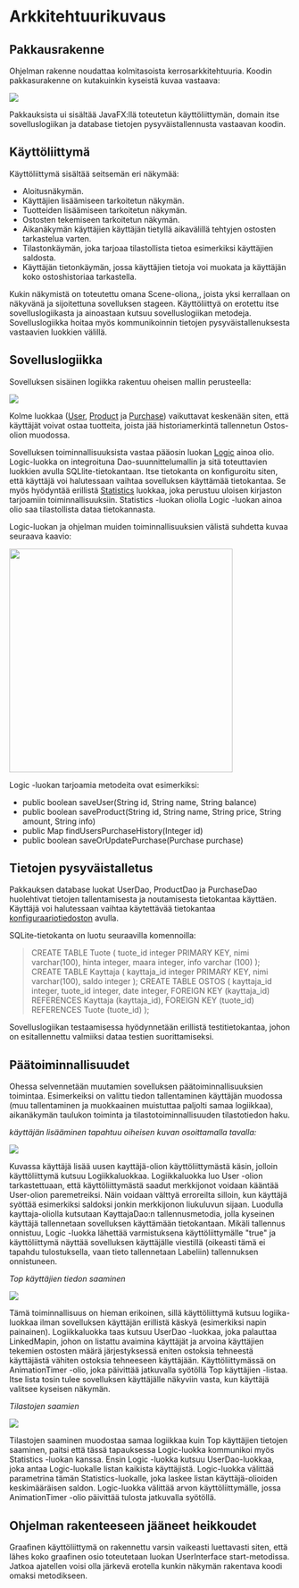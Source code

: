 # Arkkitehtuurikuvaus

## Pakkausrakenne

Ohjelman rakenne noudattaa kolmitasoista kerrosarkkitehtuuria. Koodin pakkasurakenne on kutakuinkin kyseistä kuvaa vastaava:

<img src= "https://raw.githubusercontent.com/Kallmark/otm-harjoitustyo/master/misc/kuvat/pakkauskaavio.jpg" widht="400">

Pakkauksista ui sisältää JavaFX:llä toteutetun käyttöliittymän, domain itse sovelluslogiikan ja database tietojen pysyväistallennusta vastaavan koodin.

## Käyttöliittymä

Käyttöliittymä sisältää seitsemän eri näkymää:

- Aloitusnäkymän.
- Käyttäjien lisäämiseen tarkoitetun näkymän.
- Tuotteiden lisäämiseen tarkoitetun näkymän.
- Ostosten tekemiseen tarkoitetun näkymän.
- Aikanäkymän käyttäjien käyttäjän tietyllä aikavälillä tehtyjen ostosten tarkastelua varten.
- Tilastonkäymän, joka tarjoaa tilastollista tietoa esimerkiksi käyttäjien saldosta. 
- Käyttäjän tietonkäymän, jossa käyttäjien tietoja voi muokata ja käyttäjän koko ostoshistoriaa tarkastella.

Kukin näkymistä on toteutettu omana Scene-oliona,, joista yksi kerrallaan on näkyvänä ja sijoitettuna sovelluksen stageen. Käyttöliittyä on erotettu itse sovelluslogiikasta ja ainoastaan kutsuu sovelluslogiikan metodeja. Sovelluslogiikka hoitaa myös kommunikoinnin tietojen pysyväistallenuksesta vastaavien luokkien välillä. 

## Sovelluslogiikka

Sovelluksen sisäinen logiikka rakentuu oheisen mallin perusteella:

<img src= "https://raw.githubusercontent.com/Kallmark/otm-harjoitustyo/master/misc/kuvat/luokkakaavio.jpg" widht="400">

Kolme luokkaa ([User](https://github.com/Kallmark/otm-harjoitustyo/blob/master/Kauppasovellus-otm/src/main/java/domain/User.java), [Product](https://github.com/Kallmark/otm-harjoitustyo/blob/master/Kauppasovellus-otm/src/main/java/domain/Product.java) ja [Purchase](https://github.com/Kallmark/otm-harjoitustyo/blob/master/Kauppasovellus-otm/src/main/java/domain/Purchase.java)) vaikuttavat keskenään siten, että käyttäjät voivat ostaa tuotteita, joista jää historiamerkintä tallennetun Ostos-olion muodossa. 

Sovelluksen toiminnallisuuksista vastaa pääosin luokan [Logic](https://github.com/Kallmark/otm-harjoitustyo/blob/master/Kauppasovellus-otm/src/main/java/domain/Logic.java) ainoa olio. Logic-luokka on integroituna Dao-suunnittelumallin ja sitä toteuttavien luokkien avulla SQLlite-tietokantaan. Itse tietokanta on konfiguroitu siten, että käyttäjä voi halutessaan vaihtaa sovelluksen käyttämää tietokantaa. Se myös hyödyntää erillistä [Statistics](https://github.com/Kallmark/otm-harjoitustyo/blob/master/Kauppasovellus-otm/src/main/java/domain/Statistics.java) luokkaa, joka perustuu uloisen kirjaston tarjoamiin toiminnallisuuksiin. Statistics -luokan oliolla Logic -luokan ainoa olio saa tilastollista dataa tietokannasta. 

Logic-luokan ja ohjelman muiden toiminnallisuuksien välistä suhdetta kuvaa seuraava kaavio:

<img src= "https://raw.githubusercontent.com/Kallmark/otm-harjoitustyo/master/misc/kuvat/havainnekuva4.jpg" height= "400" widht="400">

Logic -luokan tarjoamia metodeita ovat esimerkiksi: 

- public boolean saveUser(String id, String name, String balance)
- public boolean saveProduct(String id, String name, String price, String amount, String info)
- public Map findUsersPurchaseHistory(Integer id)
- public boolean saveOrUpdatePurchase(Purchase purchase)

## Tietojen pysyväistalletus 

Pakkauksen database luokat UserDao, ProductDao ja PurchaseDao huolehtivat tietojen tallentamisesta ja noutamisesta tietokantaa käyttäen. Käyttäjä voi halutessaan vaihtaa käytettävää tietokantaa [konfiguraariotiedoston](https://github.com/Kallmark/otm-harjoitustyo/blob/master/Kauppasovellus-otm/config.properties) avulla.

SQLite-tietokanta on luotu seuraavilla komennoilla:

>CREATE TABLE Tuote (
tuote_id integer PRIMARY KEY,
nimi varchar(100),
hinta integer,
maara integer,
info varchar (100)
);
CREATE TABLE Kayttaja (
kayttaja_id integer PRIMARY KEY, 
nimi varchar(100), 
saldo integer
);
CREATE TABLE OSTOS (
kayttaja_id integer,
tuote_id integer, 
date integer,
FOREIGN KEY (kayttaja_id) REFERENCES Kayttaja (kayttaja_id),
FOREIGN KEY (tuote_id) REFERENCES Tuote (tuote_id)
>);

Sovelluslogiikan testaamisessa hyödynnetään erillistä testitietokantaa, johon on esitallennettu valmiiksi dataa testien suorittamiseksi.

## Päätoiminnallisuudet

Ohessa selvennetään muutamien sovelluksen päätoiminnallisuuksien toimintaa. Esimerkeiksi on valittu tiedon tallentaminen käyttäjän muodossa (muu tallentaminen ja muokkaainen muistuttaa paljolti samaa logiikkaa), aikanäkymän taulukon toiminta ja tilastotoiminnallisuuden tilastotiedon haku. 

*käyttäjän lisääminen tapahtuu oiheisen kuvan osoittamalla tavalla:*
  
<img src= "https://raw.githubusercontent.com/Kallmark/otm-harjoitustyo/master/misc/kuvat/sekvenssikaavio1.png" widht="400">

Kuvassa käyttäjä lisää uusen kayttäjä-olion käyttöliittymästä käsin, jolloin käyttöliittymä kutsuu Logiikkaluokkaa. Logiikkaluokka luo User -olion tarkastettuaan, että käyttöliittymästä saadut merkkijonot voidaan kääntää User-olion paremetreiksi. Näin voidaan välttyä erroreilta silloin, kun käyttäjä syöttää esimerkiksi saldoksi jonkin merkkijonon liukuluvun sijaan. Luodulla kayttaja-oliolla kutsutaan KayttajaDao:n tallennusmetodia, jolla kyseinen käyttäjä tallennetaan sovelluksen käyttämään tietokantaan. Mikäli tallennus onnistuu, Logic -luokka lähettää varmistuksena käyttöliittymälle "true" ja käyttöliittymä näyttää sovelluksen käyttäjälle viestillä (oikeasti tämä ei tapahdu tulostuksella, vaan tieto tallennetaan Labeliin) tallennuksen onnistuneen.

*Top käyttäjien tiedon saaminen*

<img src= "https://raw.githubusercontent.com/Kallmark/otm-harjoitustyo/master/misc/kuvat/sekvessikaavio2.png" widht="400">

Tämä toiminnallisuus on hieman erikoinen, sillä käyttöliittymä kutsuu logiika-luokkaa ilman sovelluksen käyttäjän erillistä käskyä (esimerkiksi napin painainen). Logiikkaluokka taas kutsuu UserDao -luokkaa, joka palauttaa LinkedMapin, johon on listattu avaimina käyttäjät ja arvoina käyttäjien tekemien ostosten määrä järjestyksessä eniten ostoksia tehneestä käyttäjästä vähiten ostoksia tehneeseen käyttäjään. Käyttöliittymässä on AnimationTimer -olio, joka päivittää jatkuvalla syötöllä Top käyttäjien -listaa. Itse lista tosin tulee sovelluksen käyttäjälle näkyviin vasta, kun käyttäjä valitsee kyseisen näkymän. 

*Tilastojen saamien*

<img src= "https://raw.githubusercontent.com/Kallmark/otm-harjoitustyo/master/misc/kuvat/sekvenssikaavio4.png" widht="400">

Tilastojen saaminen muodostaa samaa logiikkaa kuin Top käyttäjien tietojen saaminen, paitsi että tässä tapauksessa Logic-luokka kommunikoi myös Statistics -luokan kanssa. Ensin Logic -luokka kutsuu UserDao-luokkaa, joka antaa Logic-luokalle listan kaikista käyttäjistä. Logic-luokka välittää parametrina tämän Statistics-luokalle, joka laskee listan käyttäjä-olioiden keskimääräisen saldon. Logic-luokka välittää arvon käyttöliittymälle, jossa AnimationTimer -olio päivittää tulosta jatkuvalla syötöllä.

## Ohjelman rakenteeseen jääneet heikkoudet

Graafinen käyttöliittymä on rakennettu varsin vaikeasti luettavasti siten, että lähes koko graafinen osio toteutetaan luokan UserInterface start-metodissa. Jatkoa ajatellen voisi olla järkevä erotella kunkin näkymän rakentava koodi omaksi metodikseen.

